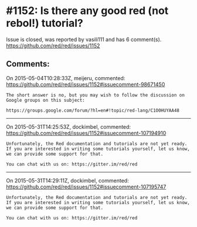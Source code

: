 
#1152: Is there any good red (not rebol!) tutorial?
================================================================================
Issue is closed, was reported by vasili111 and has 6 comment(s).
<https://github.com/red/red/issues/1152>




Comments:
--------------------------------------------------------------------------------

On 2015-05-04T10:28:33Z, meijeru, commented:
<https://github.com/red/red/issues/1152#issuecomment-98671450>

    The short answer is no, but you may wish to follow the discussion on Google groups on this subject:
    
    https://groups.google.com/forum/?hl=en#!topic/red-lang/C1O0HUYAA48

--------------------------------------------------------------------------------

On 2015-05-31T14:25:53Z, dockimbel, commented:
<https://github.com/red/red/issues/1152#issuecomment-107194910>

    Unfortunately, the Red documentation and tutorials are not yet ready. If you are interested in writing some tutorials yourself, let us know, we can provide some support for that.
    
    You can chat with us on: https://gitter.im/red/red

--------------------------------------------------------------------------------

On 2015-05-31T14:29:11Z, dockimbel, commented:
<https://github.com/red/red/issues/1152#issuecomment-107195747>

    Unfortunately, the Red documentation and tutorials are not yet ready. If you are interested in writing some tutorials yourself, let us know, we can provide some support for that.
    
    You can chat with us on: https://gitter.im/red/red

